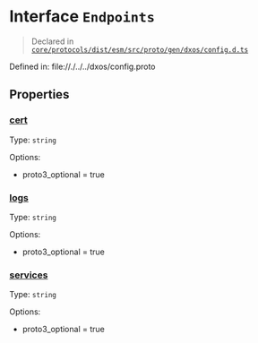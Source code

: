 # Interface `Endpoints`
> Declared in [`core/protocols/dist/esm/src/proto/gen/dxos/config.d.ts`]()

Defined in:
   file://./../../dxos/config.proto
## Properties
### [cert]()
Type: <code>string</code>

Options:
  - proto3_optional = true

### [logs]()
Type: <code>string</code>

Options:
  - proto3_optional = true

### [services]()
Type: <code>string</code>

Options:
  - proto3_optional = true

    